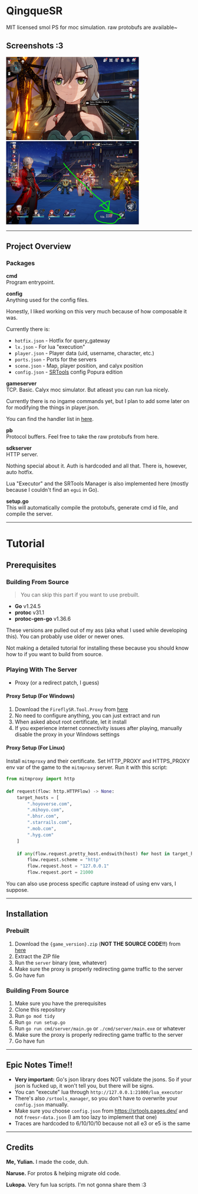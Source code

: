 # QingqueSR

MIT licensed smol PS for moc simulation.
raw protobufs are available~

## Screenshots :3
<img src="screenshots/overworld.PNG" alt="overworld" width="360"/>
<img src="screenshots/sp.PNG" alt="infinite-sp" width="360"/>

---

## Project Overview

### Packages

**cmd**  
Program entrypoint.

**config**  
Anything used for the config files.

Honestly, I liked working on this very much because of how composable it was.

Currently there is:
- `hotfix.json` - Hotfix for query_gateway
- `lx.json` - For lua "execution"
- `player.json` - Player data (uid, username, character, etc.)
- `ports.json` - Ports for the servers
- `scene.json` - Map, player position, and calyx position
- `config.json` - [SRTools](https://srtools.pages.dev/) config Popura edition

**gameserver**  
TCP. Basic. Calyx moc simulator. But atleast you can run lua nicely.

Currently there is no ingame commands yet, but I plan to add some later on for modifying the things in player.json.

You can find the handler list in [here](gameserver/handler/handler.go).

**pb**  
Protocol buffers. Feel free to take the raw protobufs from here.

**sdkserver**  
HTTP server.

Nothing special about it. Auth is hardcoded and all that. There is, however, auto hotfix.

Lua "Executor" and the SRTools Manager is also implemented here (mostly because I couldn't find an `egui` in Go).

**setup.go**  
This will automatically compile the protobufs, generate cmd id file, and compile the server.

---

# Tutorial

## Prerequisites

### Building From Source
> You can skip this part if you want to use prebuilt.

- **Go** v1.24.5
- **protoc** v31.1
- **protoc-gen-go** v1.36.6

These versions are pulled out of my ass (aka what I used while developing this). You can probably use older or newer ones.

Not making a detailed tutorial for installing these because you should know how to if you want to build from source.

### Playing With The Server
- Proxy (or a redirect patch, I guess)

#### Proxy Setup (For Windows)
1. Download the `FireflySR.Tool.Proxy` from [here](https://git.xeondev.com/YYHEggEgg/FireflySR.Tool.Proxy/releases/download/v2.0.0/FireflySR.Tool.Proxy_win-x64.zip)
2. No need to configure anything, you can just extract and run
3. When asked about root certificate, let it install
4. If you experience internet connectivity issues after playing, manually disable the proxy in your Windows settings

#### Proxy Setup (For Linux)
Install `mitmproxy` and their certificate. Set HTTP_PROXY and HTTPS_PROXY env var of the game to the `mitmproxy` server. Run it with this script:

```python
from mitmproxy import http

def request(flow: http.HTTPFlow) -> None:
    target_hosts = [
        ".hoyoverse.com",
        ".mihoyo.com",
        ".bhsr.com",
        ".starrails.com",
        ".mob.com",
        ".hyg.com"
    ]

    if any(flow.request.pretty_host.endswith(host) for host in target_hosts):
        flow.request.scheme = "http"
        flow.request.host = "127.0.0.1"
        flow.request.port = 21000
```

You can also use process specific capture instead of using env vars, I suppose.

---

## Installation

### Prebuilt
1. Download the `{game_version}.zip` (**NOT THE SOURCE CODE!!**) from [here](https://github.com/yuvlian/qingque-sr/releases)
2. Extract the ZIP file
3. Run the `server` binary (exe, whatever)
4. Make sure the proxy is properly redirecting game traffic to the server
5. Go have fun

### Building From Source
1. Make sure you have the prerequisites
2. Clone this repository
3. Run `go mod tidy`
4. Run `go run setup.go`
5. Run `go run cmd/server/main.go` or `./cmd/server/main.exe` or whatever
6. Make sure the proxy is properly redirecting game traffic to the server
7. Go have fun

---

## Epic Notes Time!!
- **Very important:** Go's json library does NOT validate the jsons. So if your json is fucked up, it won't tell you, but there will be signs.
- You can "execute" lua through `http://127.0.0.1:21000/lua_executor`
- There's also `/srtools_manager`, so you don't have to overwrite your `config.json` manually. 
- Make sure you choose `config.json` from https://srtools.pages.dev/ and not `freesr-data.json` (I am too lazy to implement that one)
- Traces are hardcoded to 6/10/10/10 because not all e3 or e5 is the same

---

## Credits
**Me, Yulian.** I made the code, duh.

**Naruse.** For protos & helping migrate old code.

**Lukopa.** Very fun lua scripts. I'm not gonna share them :3
